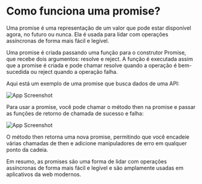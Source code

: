 # Como funciona uma promise?

Uma promise é uma representação de um valor que pode estar disponível agora, no futuro ou nunca. Ela é usada para lidar com operações assíncronas de forma mais fácil e legível.

Uma promise é criada passando uma função para o construtor Promise, que recebe dois argumentos: resolve e reject. A função é executada assim que a promise é criada e pode chamar resolve quando a operação é bem-sucedida ou reject quando a operação falha.

Aqui está um exemplo de uma promise que busca dados de uma API:

![App Screenshot](https://uploaddeimagens.com.br/images/004/288/912/original/code.png?1673221285)

Para usar a promise, você pode chamar o método then na promise e passar as funções de retorno de chamada de sucesso e falha:

![App Screenshot](https://uploaddeimagens.com.br/images/004/288/917/original/code2.png?1673221578)

O método then retorna uma nova promise, permitindo que você encadeie várias chamadas de then e adicione manipuladores de erro em qualquer ponto da cadeia.

Em resumo, as promises são uma forma de lidar com operações assíncronas de forma mais fácil e legível e são amplamente usadas em aplicativos da web modernos.

